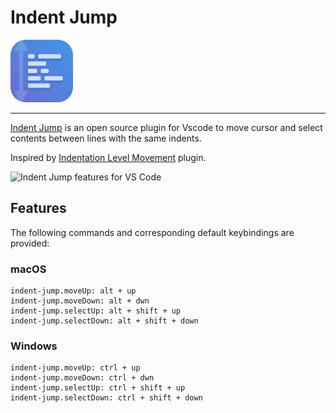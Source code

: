 # Indent Jump

<!-- <p>
  <a href="https://marketplace.visualstudio.com/items?itemName=softwaredotcom.indent-jump-vscode">
    <img alt="Indent Jump in the VS Code Marketplace" src="https://vsmarketplacebadge.apphb.com/version-short/softwaredotcom.indent-jump-vscode.svg?style=flat-square&color=00b4ee&label=marketplace">
  </a>
  <a href="https://marketplace.visualstudio.com/items?itemName=softwaredotcom.indent-jump-vscode">
    <img alt="Indent Jump Installs" src="https://vsmarketplacebadge.apphb.com/installs-short/softwaredotcom.indent-jump-vscode.svg?style=flat-square&color=00b4ee">
  </a>
  <a href="https://marketplace.visualstudio.com/items?itemName=softwaredotcom.indent-jump-vscode">
    <img alt="Indent Jump Rating" src="https://vsmarketplacebadge.apphb.com/rating-short/softwaredotcom.indent-jump-vscode.svg?style=flat-square&color=00b4ee">
  </a>
</p> -->

<p><img src="images/indent-jump-icon.png" width="100px" alt="Indent Jump Vscode"></p>

---

[Indent Jump](https://github.com/aPinix/indent-jump-vscode) is an open source plugin for Vscode to move cursor and select contents between lines with the same indents.

Inspired by [Indentation Level Movement](https://github.com/kaiwood/vscode-indentation-level-movement) plugin.

![Indent Jump features for VS Code](images/indent-jump.gif?raw=true)

## Features

The following commands and corresponding default keybindings are provided:

### **macOS**

```text
indent-jump.moveUp: alt + up
indent-jump.moveDown: alt + dwn
indent-jump.selectUp: alt + shift + up
indent-jump.selectDown: alt + shift + down
```

### **Windows**

```text
indent-jump.moveUp: ctrl + up
indent-jump.moveDown: ctrl + dwn
indent-jump.selectUp: ctrl + shift + up
indent-jump.selectDown: ctrl + shift + down
```
